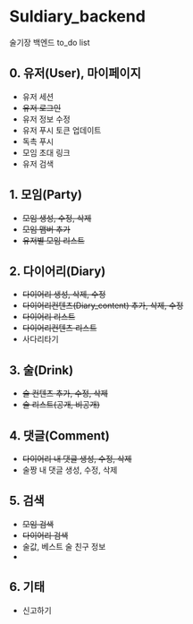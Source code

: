 # Suldiary_backend
술기장 백엔드 to_do list

## 0. 유저(User), 마이페이지
- 유저 세션
- ~~유저 로그인~~
- 유저 정보 수정
- 유저 푸시 토큰 업데이트
- 독촉 푸시
- 모임 초대 링크 
- 유저 검색

## 1. 모임(Party)
- ~~모임 생성, 수정, 삭제~~
- ~~모임 맴버 추가~~
- ~~유저별 모임 리스트~~


## 2. 다이어리(Diary)
- ~~다이어리 생성, 삭제, 수정~~
- ~~다이어리컨텐츠(Diary_content) 추가, 삭제, 수정~~
- ~~다이어리 리스트~~
- ~~다이어리컨텐츠 리스트~~
- 사다리타기

## 3. 술(Drink)
- ~~술 컨텐츠 추가, 수정, 삭제~~
- ~~술 리스트(공개, 비공개)~~

## 4. 댓글(Comment)
- ~~다이어리 내 댓글 생성, 수정, 삭제~~ 
- 술짱 내 댓글 생성, 수정, 삭제

## 5. 검색
- ~~모임 검색~~
- ~~다이어리 검색~~
- 술값, 베스트 술 친구 정보
- 

## 6. 기태
- 신고하기
